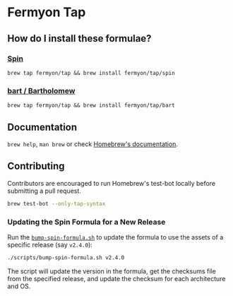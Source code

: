 # Fermyon Tap

## How do I install these formulae?

### [Spin](https://developer.fermyon.com/spin/index)

`brew tap fermyon/tap && brew install fermyon/tap/spin`

### [bart / Bartholomew](https://github.com/fermyon/bartholomew)

`brew tap fermyon/tap && brew install fermyon/tap/bart`

## Documentation

`brew help`, `man brew` or check [Homebrew's documentation](https://docs.brew.sh).

## Contributing

Contributors are encouraged to run Homebrew's test-bot locally before submitting
a pull request.

```sh
brew test-bot --only-tap-syntax
```

### Updating the Spin Formula for a New Release

Run the [`bump-spin-formula.sh`](scripts/bump-spin-formula.sh) to update the
formula to use the assets of a specific release (say `v2.4.0`):

```sh
./scripts/bump-spin-formula.sh v2.4.0
```

The script will update the version in the formula, get the checksums file from
the specified release, and update the checksum for each architecture and OS.